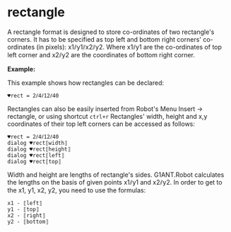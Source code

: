 # rectangle

A rectangle format is designed to store co-ordinates of two rectangle's corners. It has to be specified as top left and bottom right corners' co-ordinates (in pixels): x1⫽y1⫽x2⫽y2. Where x1⫽y1 are the co-ordinates of top left corner and x2⫽y2 are the coordinates of bottom right corner.

**Example:**

This example shows how rectangles can be declared:

```G1ANT
♥rect = 2⫽4⫽12⫽40
```

Rectangles can also be easily inserted from Robot's Menu Insert -> rectangle, or using shortcut `ctrl+r`
Rectangles' width, height and x,y coordinates of their top left corners can be accessed as follows:

```G1ANT
♥rect = 2⫽4⫽12⫽40
dialog ♥rect⟦width⟧
dialog ♥rect⟦height⟧
dialog ♥rect⟦left⟧
dialog ♥rect⟦top⟧
```

      

Width and height are lengths of rectangle's sides. G1ANT.Robot calculates the lengths on the basis of given points x1⫽y1 and x2⫽y2.
In order to get to the x1, y1, x2, y2, you need to use the formulas:

```G1ANT
x1 - ⟦left⟧
y1 - ⟦top⟧
x2 - ⟦right⟧
y2 - ⟦bottom⟧
```
